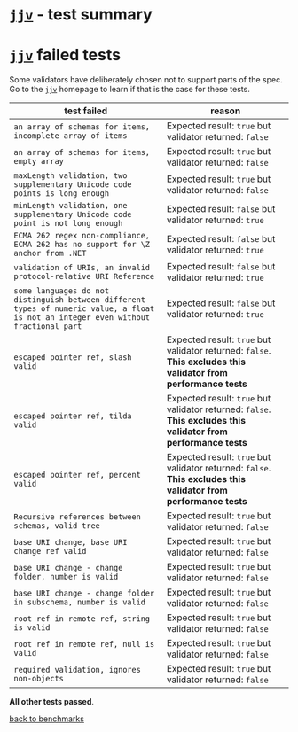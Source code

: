 # [`jjv`](https://github.com/acornejo/jjv) - test summary


# [`jjv`](https://github.com/acornejo/jjv) failed tests

Some validators have deliberately chosen not to support parts of the spec. Go to the [`jjv`](https://github.com/acornejo/jjv) homepage to learn if
that is the case for these tests.

|test failed|reason
|-----------|------
|`an array of schemas for items, incomplete array of items`|Expected result: `true` but validator returned: `false`
|`an array of schemas for items, empty array`|Expected result: `true` but validator returned: `false`
|`maxLength validation, two supplementary Unicode code points is long enough`|Expected result: `true` but validator returned: `false`
|`minLength validation, one supplementary Unicode code point is not long enough`|Expected result: `false` but validator returned: `true`
|`ECMA 262 regex non-compliance, ECMA 262 has no support for \Z anchor from .NET`|Expected result: `false` but validator returned: `true`
|`validation of URIs, an invalid protocol-relative URI Reference`|Expected result: `false` but validator returned: `true`
|`some languages do not distinguish between different types of numeric value, a float is not an integer even without fractional part`|Expected result: `false` but validator returned: `true`
|`escaped pointer ref, slash valid`|Expected result: `true` but validator returned: `false`. **This excludes this validator from performance tests**
|`escaped pointer ref, tilda valid`|Expected result: `true` but validator returned: `false`. **This excludes this validator from performance tests**
|`escaped pointer ref, percent valid`|Expected result: `true` but validator returned: `false`. **This excludes this validator from performance tests**
|`Recursive references between schemas, valid tree`|Expected result: `true` but validator returned: `false`
|`base URI change, base URI change ref valid`|Expected result: `true` but validator returned: `false`
|`base URI change - change folder, number is valid`|Expected result: `true` but validator returned: `false`
|`base URI change - change folder in subschema, number is valid`|Expected result: `true` but validator returned: `false`
|`root ref in remote ref, string is valid`|Expected result: `true` but validator returned: `false`
|`root ref in remote ref, null is valid`|Expected result: `true` but validator returned: `false`
|`required validation, ignores non-objects`|Expected result: `true` but validator returned: `false`

**All other tests passed**.

[back to benchmarks](https://github.com/ebdrup/json-schema-benchmark)